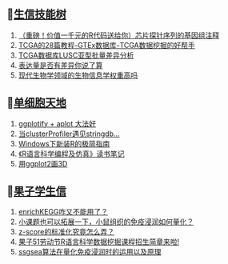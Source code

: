 ## 📝[生信技能树](https://github.com/ixxmu/mp_duty/issues?q=label%3A%E7%94%9F%E4%BF%A1%E6%8A%80%E8%83%BD%E6%A0%91+is%3Aclosed)
<!-- 1issueTable -->

1. [（重磅！价值一千元的R代码送给你）芯片探针序列的基因组注释](https://github.com/ixxmu/mp_duty/issues/3627) 
2. [TCGA的28篇教程-GTEx数据库-TCGA数据挖掘的好帮手](https://github.com/ixxmu/mp_duty/issues/3625) 
3. [TCGA数据库LUSC亚型批量差异分析](https://github.com/ixxmu/mp_duty/issues/3623) 
4. [表达量是否有差异你说了算](https://github.com/ixxmu/mp_duty/issues/3621) 
5. [现代生物学领域的生物信息学权重高吗](https://github.com/ixxmu/mp_duty/issues/3607) 
<!-- 1issueTable -->
## 📝[单细胞天地](https://github.com/ixxmu/mp_duty/issues?q=label%3A%E5%8D%95%E7%BB%86%E8%83%9E%E5%A4%A9%E5%9C%B0+is%3Aclosed)
<!-- 2issueTable -->

1. [ggplotify + aplot 大法好](https://github.com/ixxmu/mp_duty/issues/3564) 
2. [当clusterProfiler遇见stringdb...](https://github.com/ixxmu/mp_duty/issues/3492) 
3. [Windows下新装R的极简指南](https://github.com/ixxmu/mp_duty/issues/3253) 
4. [《R语言科学编程及仿真》读书笔记](https://github.com/ixxmu/mp_duty/issues/3141) 
5. [用ggplot2画3D](https://github.com/ixxmu/mp_duty/issues/3054) 
<!-- 2issueTable -->

## 📝[果子学生信](https://github.com/ixxmu/mp_duty/issues?q=label%3A%E6%9E%9C%E5%AD%90%E5%AD%A6%E7%94%9F%E4%BF%A1+is%3Aclosed)
<!-- 3issueTable -->

1. [enrichKEGG咋又不能用了？](https://github.com/ixxmu/mp_duty/issues/3499) 
2. [小课题也可以拓展一下，小鼠组织的免疫浸润如何量化？](https://github.com/ixxmu/mp_duty/issues/3407) 
3. [z-score的标准化究竟怎么弄？](https://github.com/ixxmu/mp_duty/issues/3396) 
4. [果子51劳动节R语言科学数据挖掘课程招生简章来啦!](https://github.com/ixxmu/mp_duty/issues/3332) 
5. [ssgsea算法在量化免疫浸润时的运用以及原理](https://github.com/ixxmu/mp_duty/issues/3326) 
<!-- 3issueTable -->
